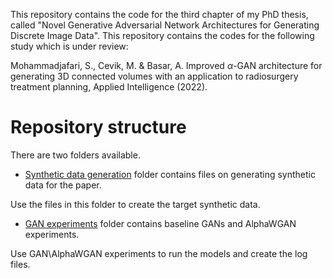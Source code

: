 
This repository contains the code for the third chapter of my PhD thesis, called "Novel Generative Adversarial Network Architectures for Generating Discrete Image Data".
This repository contains the codes for the following study which is under review:

Mohammadjafari, S., Cevik, M. \& Basar, A. Improved $\alpha$-GAN architecture for generating 3D connected volumes with an application to radiosurgery treatment planning, Applied Intelligence (2022).
# Repository structure

There are two folders available.
* [Synthetic data generation](https://github.com/sanazMj/PhD_Thesis_repo/tree/main/Chapter%203/Synthetic%20data%20generation) folder contains files on generating synthetic data for the paper. 

Use the files in this folder to create the target synthetic data.

* [GAN experiments](https://github.com/sanazMj/PhD_Thesis_repo/tree/main/Chapter%203/GAN%20experiments) folder contains baseline GANs and AlphaWGAN experiments.

Use GAN\AlphaWGAN experiments to run the models and create the log files.
